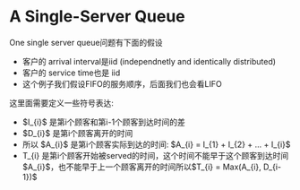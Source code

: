 <h1>A Single-Server Queue</h1>

One single server queue问题有下面的假设
<ul>
  <li>客户的 arrival interval是iid (independnetly and identically distributed)</li>
  <li>客户的 service time也是 iid</li>
  <li>这个例子我们假设FIFO的服务顺序，后面我们也会看LIFO</li>
</ul>

这里面需要定义一些符号表达:
<ul>
  <li> $I_{i}$ 是第i个顾客和第i-1个顾客到达时间的差</li>
  <li> $D_{i}$ 是第i个顾客离开的时间 </li>
  <li> 所以 $A_{i}$ 是第i个顾客实际到达的时间: $A_{i} = I_{1} + I_{2} + ... + I_{i}$ </li>
  <li> T_{i} 是第i个顾客开始被served的时间，这个时间不能早于这个顾客到达时间$A_{i}$，也不能早于上一个顾客离开的时间所以$T_{i} = Max(A_{i}, D_{i-1})$ </li>
  
